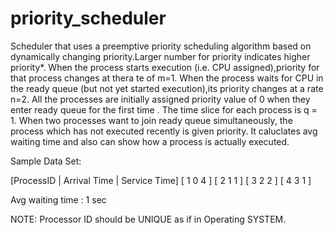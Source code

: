 # priority_scheduler
Scheduler that uses a preemptive priority scheduling algorithm based on dynamically changing priority.Larger number for priority indicates higher priority*. When the process starts execution (i.e. CPU assigned),priority for that process changes at thera te of m=1. When the process waits for CPU in the ready queue (but not yet started execution),its priority changes at a rate n=2. All the processes are initially assigned priority value of 0 when	they enter ready queue for the first time . The time slice for each process is q = 1. When two processes want to join ready queue simultaneously, the process which has not executed recently is given priority. It caluclates avg waiting time and also can show how a process is actually executed.

Sample Data Set:

[ProcessID | Arrival Time | Service Time]
[  1            0                 4 ]
[  2            1                 1 ]
[  3            2                 2 ]
[  4            3                 1 ]

Avg waiting time : 1 sec

NOTE: Processor ID should be UNIQUE as if in Operating SYSTEM.
